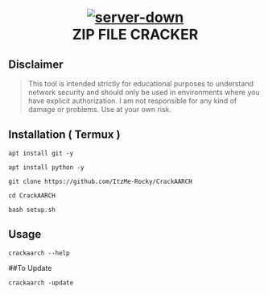<h1 align="center">
  <br>
  <a href="https://github.com/Itz-Rocky/Insta-BruteForce"><img src="https://iili.io/36BuzNV.png" alt="server-down"></a>
  <br>
  ZIP FILE CRACKER
  <br>
</h1>


## Disclaimer 

>This tool is intended strictly for educational purposes to understand network security and should only be used in environments where you have explicit authorization.
>I am not responsible for any kind of damage or problems. Use at your own risk.


## Installation ( Termux )

```shell script
apt install git -y
```

```shell script
apt install python -y
```

```shell script
git clone https://github.com/ItzMe-Rocky/CrackAARCH
```

```shell script
cd CrackAARCH
```

```shell script
bash setup.sh
```
## Usage


```shell script
crackaarch --help
```

##To Update 

```shell script
crackaarch -update 
```

</p>
